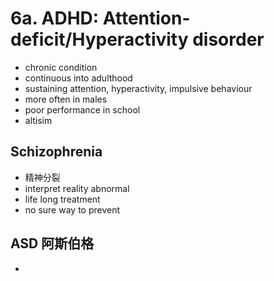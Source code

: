 # 6a. ADHD: Attention-deficit/Hyperactivity disorder
- chronic condition
- continuous into adulthood
- sustaining attention, hyperactivity, impulsive behaviour
- more often in males
- poor performance in school
- altisim
## Schizophrenia 
- 精神分裂
- interpret reality abnormal
- life long treatment
- no sure way to prevent
## ASD 阿斯伯格
- 
